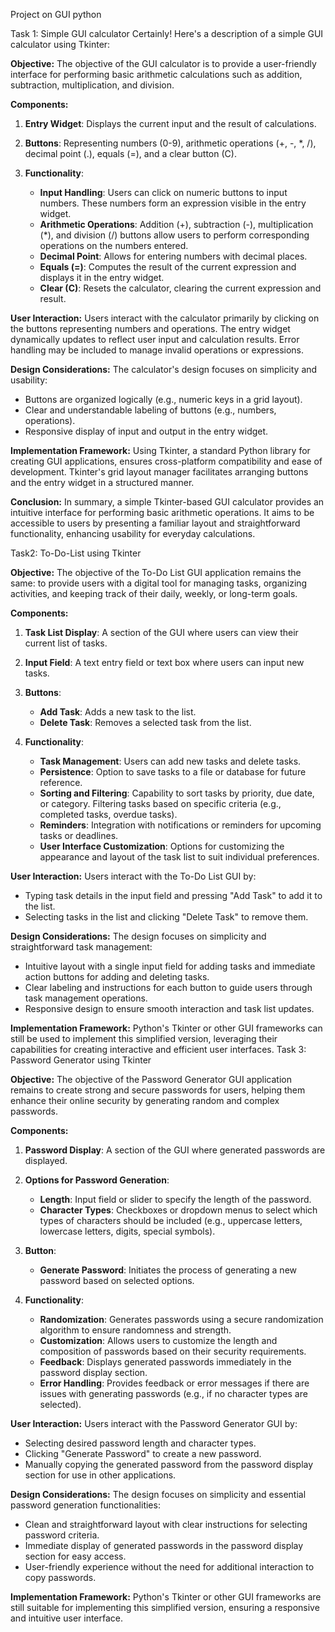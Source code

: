 Project on GUI python 

Task 1:
Simple GUI calculator 
Certainly! Here's a description of a simple GUI calculator using Tkinter:

**Objective:**
The objective of the GUI calculator is to provide a user-friendly interface for performing basic arithmetic calculations such as addition, subtraction, multiplication, and division.

**Components:**
1. **Entry Widget**: Displays the current input and the result of calculations.
   
2. **Buttons**: Representing numbers (0-9), arithmetic operations (+, -, *, /), decimal point (.), equals (=), and a clear button (C).
   
3. **Functionality**:
   - **Input Handling**: Users can click on numeric buttons to input numbers. These numbers form an expression visible in the entry widget.
   - **Arithmetic Operations**: Addition (+), subtraction (-), multiplication (*), and division (/) buttons allow users to perform corresponding operations on the numbers entered.
   - **Decimal Point**: Allows for entering numbers with decimal places.
   - **Equals (=)**: Computes the result of the current expression and displays it in the entry widget.
   - **Clear (C)**: Resets the calculator, clearing the current expression and result.

**User Interaction:**
Users interact with the calculator primarily by clicking on the buttons representing numbers and operations. The entry widget dynamically updates to reflect user input and calculation results. Error handling may be included to manage invalid operations or expressions.

**Design Considerations:**
The calculator's design focuses on simplicity and usability:
- Buttons are organized logically (e.g., numeric keys in a grid layout).
- Clear and understandable labeling of buttons (e.g., numbers, operations).
- Responsive display of input and output in the entry widget.
  
**Implementation Framework:**
Using Tkinter, a standard Python library for creating GUI applications, ensures cross-platform compatibility and ease of development. Tkinter's grid layout manager facilitates arranging buttons and the entry widget in a structured manner.

**Conclusion:**
In summary, a simple Tkinter-based GUI calculator provides an intuitive interface for performing basic arithmetic operations. It aims to be accessible to users by presenting a familiar layout and straightforward functionality, enhancing usability for everyday calculations.

Task2:
To-Do-List using Tkinter

**Objective:**
The objective of the To-Do List GUI application remains the same: to provide users with a digital tool for managing tasks, organizing activities, and keeping track of their daily, weekly, or long-term goals.

**Components:**
1. **Task List Display**: A section of the GUI where users can view their current list of tasks.
   
2. **Input Field**: A text entry field or text box where users can input new tasks.
   
3. **Buttons**: 
   - **Add Task**: Adds a new task to the list.
   - **Delete Task**: Removes a selected task from the list.

4. **Functionality**:
   - **Task Management**: Users can add new tasks and delete tasks.
   - **Persistence**: Option to save tasks to a file or database for future reference.
   - **Sorting and Filtering**: Capability to sort tasks by priority, due date, or category. Filtering tasks based on specific criteria (e.g., completed tasks, overdue tasks).
   - **Reminders**: Integration with notifications or reminders for upcoming tasks or deadlines.
   - **User Interface Customization**: Options for customizing the appearance and layout of the task list to suit individual preferences.

**User Interaction:**
Users interact with the To-Do List GUI by:
   - Typing task details in the input field and pressing "Add Task" to add it to the list.
   - Selecting tasks in the list and clicking "Delete Task" to remove them.

**Design Considerations:**
 The design focuses on simplicity and straightforward task management:
   - Intuitive layout with a single input field for adding tasks and immediate action buttons for adding and deleting tasks.
   - Clear labeling and instructions for each button to guide users through task management operations.
   - Responsive design to ensure smooth interaction and task list updates.

**Implementation Framework:**
Python's Tkinter or other GUI frameworks can still be used to implement this simplified version, leveraging their capabilities for creating interactive and efficient user interfaces.
Task 3:
Password Generator using Tkinter

**Objective:**
The objective of the Password Generator GUI application remains to create strong and secure passwords for users, helping them enhance their online security by generating random and complex passwords.

**Components:**
1. **Password Display**: A section of the GUI where generated passwords are displayed.
   
2. **Options for Password Generation**: 
   - **Length**: Input field or slider to specify the length of the password.
   - **Character Types**: Checkboxes or dropdown menus to select which types of characters should be included (e.g., uppercase letters, lowercase letters, digits, special symbols).

3. **Button**: 
   - **Generate Password**: Initiates the process of generating a new password based on selected options.

4. **Functionality**:
   - **Randomization**: Generates passwords using a secure randomization algorithm to ensure randomness and strength.
   - **Customization**: Allows users to customize the length and composition of passwords based on their security requirements.
   - **Feedback**: Displays generated passwords immediately in the password display section.
   - **Error Handling**: Provides feedback or error messages if there are issues with generating passwords (e.g., if no character types are selected).

**User Interaction:**
Users interact with the Password Generator GUI by:
   - Selecting desired password length and character types.
   - Clicking "Generate Password" to create a new password.
   - Manually copying the generated password from the password display section for use in other applications.

**Design Considerations:**
 The design focuses on simplicity and essential password generation functionalities:
   - Clean and straightforward layout with clear instructions for selecting password criteria.
   - Immediate display of generated passwords in the password display section for easy access.
   - User-friendly experience without the need for additional interaction to copy passwords.

**Implementation Framework:**
Python's Tkinter or other GUI frameworks are still suitable for implementing this simplified version, ensuring a responsive and intuitive user interface.


